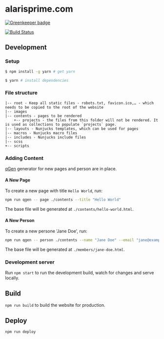 # alarisprime.com

[![Greenkeeper badge](https://badges.greenkeeper.io/alarisprime/alarisprime.com.svg)](https://greenkeeper.io/)

[![Build Status](https://travis-ci.org/alarisprime/alarisprime.com.svg?branch=master)](https://travis-ci.org/alarisprime/alarisprime.com)


## Development

### Setup

```bash
$ npm install -g yarn # get yarn

$ yarn # install dependencies
```

### File structure

	|-- root - Keep all static files - robots.txt, favicon.ico,… - which needs to be copied to the root of the website
	|-- images
	|-- contents - pages to be rendered
		+-- projects - the files from this folder will not be rendered. It is used as collections to populate `projects` page.
	|-- layouts - Nunjucks templates, which can be used for pages
	|-- macros - Nunjucks macro files
	|-- includes - Nunjucks include files
	|-- scss
	+-- scripts

### Adding Content

[qGen](https://github.com/alarisprime/qgen) generator for new pages and person are in place.

#### A New Page

To create a new page with title `Hello World`, run:

```bash
npm run qgen -- page ./contents --title "Hello World"
```

The base file will be generated at `./contents/hello-world.html`.

#### A New Person

To create a new persone 'Jane Doe', run:

```bash
npm run qgen -- person ./contents --name "Jane Doe" --email "jane@example.com"
```

The base file will be generated at `./members/jane-doe.html`.

### Development server

Run `npm start` to run the development build, watch for changes and serve locally.

## Build

`npm run build` to build the website for production.

## Deploy

`npm run deploy`
